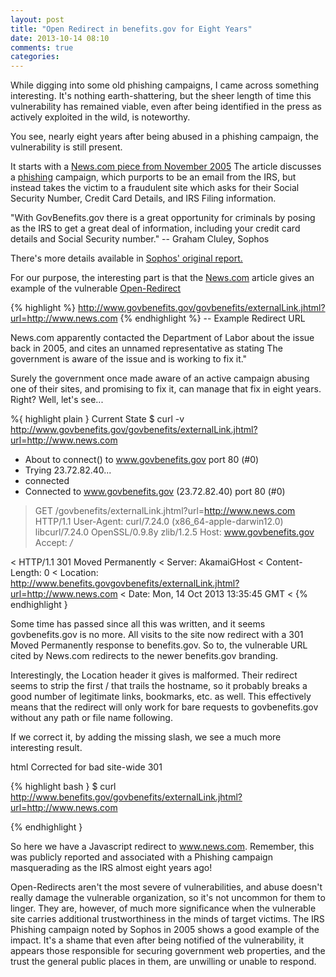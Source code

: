 ```yaml
---
layout: post
title: "Open Redirect in benefits.gov for Eight Years"
date: 2013-10-14 08:10
comments: true
categories: 
---
```


While digging into some old phishing campaigns, I came across something interesting.  It's nothing earth-shattering, but the sheer length of time this vulnerability has remained viable, even after being identified in the press as actively exploited in the wild, is noteworthy.

You see, nearly eight years after being abused in a phishing campaign, the vulnerability is still present.

<!-- more -->

It starts with a [News.com piece from November 2005](http://news.cnet.com/Phishers-use-IRS-tax-refund-as-bait/2100-7349_3-5977588.html)  The article discusses a [phishing](http://en.wikipedia.org/wiki/Phishing) campaign, which purports to be an email from the IRS, but instead takes the victim to a fraudulent site which asks for their Social Security Number, Credit Card Details, and IRS Filing information.

 "With GovBenefits.gov there is a great opportunity for criminals by posing as the IRS to get a great deal of information, including your credit card details and Social Security number."
										--	Graham Cluley, Sophos

There's more details available in [Sophos' original report.](http://www.sophos.com/en-us/press-office/press-releases/2005/11/irsphish.aspx)

For our purpose, the interesting part is that the [News.com](http://news.cnet.com/Phishers-use-IRS-tax-refund-as-bait/2100-7349_3-5977588.html) article gives an example of the vulnerable [Open-Redirect](http://cwe.mitre.org/data/definitions/601.html)

{% highlight %}
http://www.govbenefits.gov/govbenefits/externalLink.jhtml?url=http://www.news.com
{% endhighlight %}
-- Example Redirect URL

News.com apparently contacted the Department of Labor about the issue back in 2005, and cites an unnamed representative as stating The government is aware of the issue and is working to fix it."

Surely the government once made aware of an active campaign abusing one of their sites, and promising to fix it, can manage that fix in eight years.  Right?  Well, let's see...

%{ highlight plain } Current State
$ curl -v http://www.govbenefits.gov/govbenefits/externalLink.jhtml?url=http://www.news.com
* About to connect() to www.govbenefits.gov port 80 (#0)
*   Trying 23.72.82.40...
* connected
* Connected to www.govbenefits.gov (23.72.82.40) port 80 (#0)
> GET /govbenefits/externalLink.jhtml?url=http://www.news.com HTTP/1.1
> User-Agent: curl/7.24.0 (x86_64-apple-darwin12.0) libcurl/7.24.0 OpenSSL/0.9.8y zlib/1.2.5
> Host: www.govbenefits.gov
> Accept: */*
> 
< HTTP/1.1 301 Moved Permanently
< Server: AkamaiGHost
< Content-Length: 0
< Location: http://www.benefits.govgovbenefits/externalLink.jhtml?url=http://www.news.com
< Date: Mon, 14 Oct 2013 13:35:45 GMT
< 
{% endhighlight }

Some time has passed since all this was written, and it seems govbenefits.gov is no more.  All visits to the site now redirect with a 301 Moved Permanently response to benefits.gov.  So to, the vulnerable URL cited by News.com redirects to the newer benefits.gov branding.

Interestingly, the Location header it gives is malformed.  Their redirect seems to strip the first / that trails the hostname, so it probably breaks a good number of legitimate links, bookmarks, etc.  as well.  This effectively means that the redirect will only work for bare requests to govbenefits.gov without any path or file name following.

If we correct it, by adding the missing slash, we see a much more interesting result.  

html Corrected for bad site-wide 301

{% highlight bash }
$ curl http://www.benefits.gov/govbenefits/externalLink.jhtml?url=http://www.news.com
<html>
<head>
	<script>
			window.location.href = "http://www.news.com";
	</script>
</head>
<body>
</body>
</html>
{% endhighlight }

So here we have a Javascript redirect to www.news.com.  Remember, this was publicly reported and associated with a Phishing campaign masquerading as the IRS almost eight years ago!

Open-Redirects aren't the most severe of vulnerabilities, and abuse doesn't really damage the vulnerable organization, so it's not uncommon for them to linger.  They are, however, of much more significance when the vulnerable site carries additional trustworthiness in the minds of target victims.  The IRS Phishing campaign noted by Sophos in 2005 shows a good example of the impact.  It's a shame that even after being notified of the vulnerability, it appears those responsible for securing government web properties, and the trust the general public places in them, are unwilling or unable to respond.  